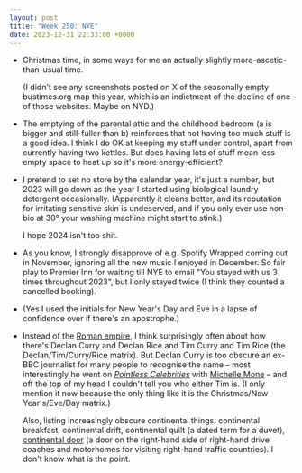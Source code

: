 ```yaml
---
layout: post
title: "Week 250: NYE"
date: 2023-12-31 22:33:00 +0000
---
```


- Christmas time, in some ways for me an actually slightly more-ascetic-than-usual time.

  (I didn't see any screenshots posted on X of the seasonally empty bustimes.org map this year, which is an indictment of the decline of one of those websites. Maybe on NYD.)

- The emptying of the parental attic and the childhood bedroom (a is bigger and still-fuller than b) reinforces that not having too much stuff is a good idea.
  I think I do OK at keeping my stuff under control, apart from currently having two kettles.
  But does having lots of stuff mean less empty space to heat up so it's more energy-efficient?

- I pretend to set no store by the calendar year, it's just a number,
  but 2023 will go down as the year I started using biological laundry detergent occasionally.
  (Apparently it cleans better, and its reputation for irritating sensitive skin is undeserved, and if you only ever use non-bio at 30° your washing machine might start to stink.)

  I hope 2024 isn't too shit.

- As you know, I strongly disapprove of e.g. Spotify Wrapped coming out in November, ignoring all the new music I enjoyed in December.
  So fair play to Premier Inn for waiting till NYE to email "You stayed with us 3 times throughout 2023",
  but I only stayed twice (I think they counted a cancelled booking).

- (Yes I used the initials for New Year's Day and Eve in a lapse of confidence over if there's an apostrophe.)

- Instead of the [Roman empire](https://www.theguardian.com/lifeandstyle/2023/sep/19/the-roman-empire-why-men-just-cant-stop-thinking-about-it "lots of men think about the Roman empire several times a week"), I think surprisingly often about how there's Declan Curry and Declan Rice and Tim Curry and Tim Rice (the Declan/Tim/Curry/Rice matrix). But Declan Curry is too obscure an ex-BBC journalist for many people to recognise the name – most interestingly he went on [<cite>Pointless Celebrities</cite>](https://www.bbc.co.uk/programmes/b06s29y5) with [Michelle Mone](https://twitter.com/JeffCarnage/status/1736310413103407611 "You’re all talking about Michelle Mone’s PPE scandal. I’m still obsessed with her incredible performance on Pointless.") – and off the top of my head I couldn't tell you who either Tim is. (I only mention it now because the only thing like it is the Christmas/New Year's/Eve/Day matrix.)

  Also, listing increasingly obscure continental things: continental breakfast, continental drift, continental quilt (a dated term for a duvet), [continental door](https://en.wikipedia.org/wiki/File:Continental_Door.jpg) (a door on the right-hand side of right-hand drive coaches and motorhomes for visiting right-hand traffic countries). I don't know what is the point. 
